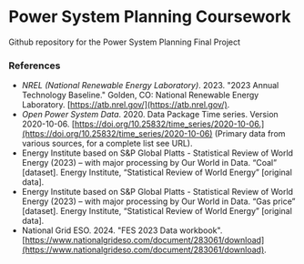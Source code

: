 # Power System Planning Coursework
Github repository for the Power System Planning Final Project

### References
- *NREL (National Renewable Energy Laboratory)*. 2023. "2023 Annual Technology Baseline." Golden, CO: National Renewable Energy Laboratory. [https://atb.nrel.gov/](https://atb.nrel.gov/). 
- *Open Power System Data*. 2020. Data Package Time series. Version 2020-10-06. [https://doi.org/10.25832/time_series/2020-10-06.](https://doi.org/10.25832/time_series/2020-10-06) (Primary data from various sources, for a complete list see URL).
- Energy Institute based on S&P Global Platts - Statistical Review of World Energy (2023) – with major processing by Our World in Data. “Coal” [dataset]. Energy Institute, “Statistical Review of World Energy” [original data].
- Energy Institute based on S&P Global Platts - Statistical Review of World Energy (2023) – with major processing by Our World in Data. “Gas price” [dataset]. Energy Institute, “Statistical Review of World Energy” [original data].
- National Grid ESO. 2024. "FES 2023 Data workbook". [https://www.nationalgrideso.com/document/283061/download](https://www.nationalgrideso.com/document/283061/download).